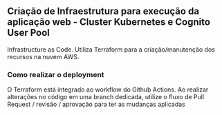 ## Criação de Infraestrutura para execução da aplicação web - Cluster Kubernetes e Cognito User Pool

Infrastructure as Code. Utiliza Terraform para a criação/manutenção dos recursos na nuvem AWS.

### Como realizar o deployment

O Terraform está integrado ao workflow do Github Actions. 
Ao realizar alterações no código em uma branch dedicada, utilize o fluxo de Pull Request / revisão / aprovação  para ter as mudanças aplicadas
